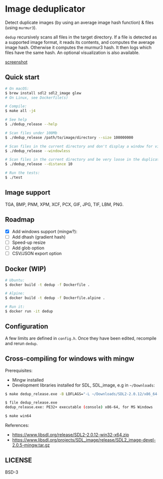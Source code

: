 # Image deduplicator

Detect duplicate images (by using an average image hash function) & files (using `murmur3`).

`dedup` recursively scans all files in the target directory. If a file is detected as a supported image format,
it reads its contents, and computes the average image hash. Otherwise it computes the murmur3 hash.
It then logs which files have the same hash.
An optional visualization is also available.

[screenshot](screenshot.png)

## Quick start

```sh
# On macOS:
$ brew install sdl2 sdl2_image glew
# On Linux, see Dockerfile(s)

# Compile:
$ make all -j4

# See help
$ ./dedup_release --help

# Scan files under 100Mb
$ ./dedup_release /path/to/image/directory --size 100000000

# Scan files in the current directory and don't display a window for visualization
$ ./dedup_release --windowless

# Scan files in the current directory and be very loose in the duplicate detection (high distance)
$ ./dedup_release --distance 10

# Run the tests:
$ ./test
```

## Image support

TGA, BMP, PNM, XPM, XCF, PCX, GIF, JPG, TIF, LBM, PNG.

## Roadmap

- [x] Add windows support (mingw?):
- [ ] Add dhash (gradient hash)
- [ ] Speed-up resize
- [ ] Add glob option
- [ ] CSV/JSON export option

## Docker (WIP)

```sh
# Ubuntu:
$ docker build -t dedup -f Dockerfile .

# Alpine:
$ docker build -t dedup -f Dockerfile.alpine .

# Run it:
$ docker run -it dedup
```

## Configuration

A few limits are defined in `config.h`. Once they have been edited, recompile and rerun `dedup`.

## Cross-compiling for windows with mingw

Prerequisites:
- Mingw installed
- Development libraries installed for SDL, SDL_image, e.g in `~/Downloads`:

```sh
$ make dedup_release.exe -B LDFLAGS="-L ~/Downloads/SDL2-2.0.12/x86_64-w64-mingw32/lib/ -L ~/Downloads/glew-2.1.0/lib/Release/x64/ -L ~/Downloads/SDL2_image-2.0.5/x86_64-w64-mingw32/lib/" CC=x86_64-w64-mingw32-gcc

$ file dedup_release.exe
dedup_release.exe: PE32+ executable (console) x86-64, for MS Windows

$ make win64
```

References:
- https://www.libsdl.org/release/SDL2-2.0.12-win32-x64.zip
- https://www.libsdl.org/projects/SDL_image/release/SDL2_image-devel-2.0.5-mingw.tar.gz


## LICENSE

BSD-3
